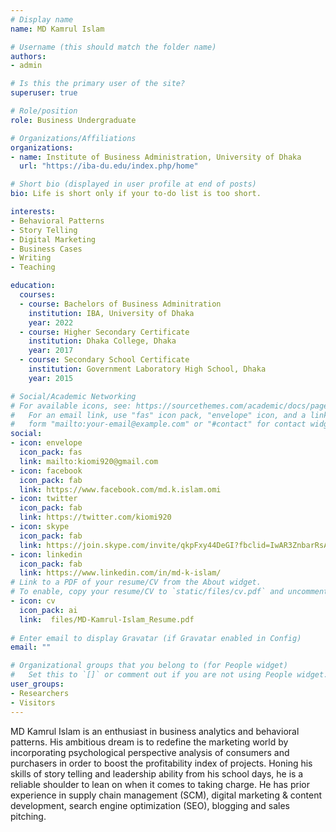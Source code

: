 ```yaml
---
# Display name
name: MD Kamrul Islam

# Username (this should match the folder name)
authors:
- admin

# Is this the primary user of the site?
superuser: true

# Role/position
role: Business Undergraduate

# Organizations/Affiliations
organizations:
- name: Institute of Business Administration, University of Dhaka
  url: "https://iba-du.edu/index.php/home"

# Short bio (displayed in user profile at end of posts)
bio: Life is short only if your to-do list is too short.

interests:
- Behavioral Patterns
- Story Telling
- Digital Marketing
- Business Cases
- Writing
- Teaching

education:
  courses:
  - course: Bachelors of Business Adminitration
    institution: IBA, University of Dhaka
    year: 2022
  - course: Higher Secondary Certificate
    institution: Dhaka College, Dhaka
    year: 2017
  - course: Secondary School Certificate
    institution: Government Laboratory High School, Dhaka
    year: 2015

# Social/Academic Networking
# For available icons, see: https://sourcethemes.com/academic/docs/page-builder/#icons
#   For an email link, use "fas" icon pack, "envelope" icon, and a link in the
#   form "mailto:your-email@example.com" or "#contact" for contact widget.
social:
- icon: envelope
  icon_pack: fas
  link: mailto:kiomi920@gmail.com
- icon: facebook
  icon_pack: fab
  link: https://www.facebook.com/md.k.islam.omi  
- icon: twitter
  icon_pack: fab
  link: https://twitter.com/kiomi920
- icon: skype
  icon_pack: fab
  link: https://join.skype.com/invite/qkpFxy44DeGI?fbclid=IwAR3ZnbarRsAVulU-3Ag4chQkwc-oM8JegHfidhw1wBt6e45dmRjy9sOQUS8  
- icon: linkedin
  icon_pack: fab
  link: https://www.linkedin.com/in/md-k-islam/
# Link to a PDF of your resume/CV from the About widget.
# To enable, copy your resume/CV to `static/files/cv.pdf` and uncomment the lines below.
- icon: cv
  icon_pack: ai
  link:  files/MD-Kamrul-Islam_Resume.pdf
  
# Enter email to display Gravatar (if Gravatar enabled in Config)
email: ""

# Organizational groups that you belong to (for People widget)
#   Set this to `[]` or comment out if you are not using People widget.
user_groups:
- Researchers
- Visitors
---
```


MD Kamrul Islam is an enthusiast in business analytics and behavioral patterns. His ambitious dream is to redefine the marketing world by incorporating psychological perspective analysis of consumers and purchasers in order to boost the profitability index of projects. Honing his skills of story telling and leadership ability from his school days, he is a reliable shoulder to lean on when it comes to taking charge. He has prior experience in supply chain management (SCM), digital marketing & content development, search engine optimization (SEO), blogging and sales pitching. 
